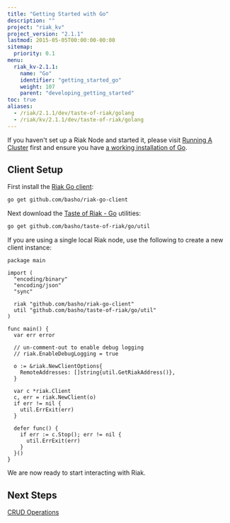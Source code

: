 ```yaml
---
title: "Getting Started with Go"
description: ""
project: "riak_kv"
project_version: "2.1.1"
lastmod: 2015-05-05T00:00:00-00:00
sitemap:
  priority: 0.1
menu:
  riak_kv-2.1.1:
    name: "Go"
    identifier: "getting_started_go"
    weight: 107
    parent: "developing_getting_started"
toc: true
aliases:
  - /riak/2.1.1/dev/taste-of-riak/golang
  - /riak/kv/2.1.1/dev/taste-of-riak/golang
---
```


If you haven't set up a Riak Node and started it, please visit [Running A Cluster]({{<baseurl>}}riak/kv/2.1.1/using/running-a-cluster) first and ensure you have
[a working installation of Go](http://golang.org/doc/install).

## Client Setup

First install the [Riak Go client](https://github.com/basho/riak-go-client):

```bash
go get github.com/basho/riak-go-client
```

Next download the [Taste of Riak - Go](https://github.com/basho/taste-of-riak/tree/master/go) utilities:

```bash
go get github.com/basho/taste-of-riak/go/util
```

If you are using a single local Riak node, use the following to create a
new client instance:

```golang
package main

import (
  "encoding/binary"
  "encoding/json"
  "sync"

  riak "github.com/basho/riak-go-client"
  util "github.com/basho/taste-of-riak/go/util"
)

func main() {
  var err error

  // un-comment-out to enable debug logging
  // riak.EnableDebugLogging = true

  o := &riak.NewClientOptions{
    RemoteAddresses: []string{util.GetRiakAddress()},
  }

  var c *riak.Client
  c, err = riak.NewClient(o)
  if err != nil {
    util.ErrExit(err)
  }

  defer func() {
    if err := c.Stop(); err != nil {
      util.ErrExit(err)
    }
  }()
}
```

We are now ready to start interacting with Riak.

## Next Steps

[CRUD Operations]({{<baseurl>}}riak/kv/2.1.1/developing/getting-started/golang/crud-operations)

